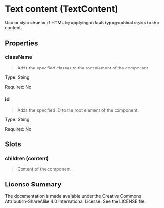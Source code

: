 # Text content (TextContent)

Use to style chunks of HTML by applying default typographical styles to the content.



## Properties



### className

> Adds the specified classes to the root element of the component.

Type: String

Required: No


### id

> Adds the specified ID to the root element of the component.

Type: String

Required: No





## Slots



### children (content)

> Content of the component.









## License Summary

The documentation is made available under the Creative Commons Attribution-ShareAlike 4.0 International License. See the LICENSE file.

